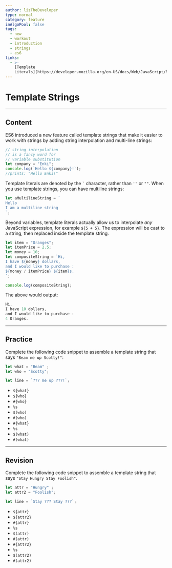 ```yaml
---
author: lizTheDeveloper
type: normal
category: feature
inAlgoPool: false
tags:
  - new
  - workout
  - introduction
  - strings
  - es6
links:
  - >-
    [Template
    Literals](https://developer.mozilla.org/en-US/docs/Web/JavaScript/Reference/Template_literals){website}
---
```


# Template Strings


---

## Content

ES6 introduced a new feature called template strings that make it easier to work with strings by adding string interpolation and multi-line strings:

```js
// string interpolation
// is a fancy word for
// variable substitution
let company = "Enki";
console.log(`Hello ${company}!`);
//prints: "Hello Enki!"
```

Template literals are denoted by the `` ` `` character, rather than `''` or `""`. When you use template strings, you can have multiline strings:

```js
let aMultilineString = `
Hello
I am a multiline string
`;
```

Beyond variables, template literals actually allow us to interpolate *any* JavaScript expression, for example `${5 + 5}`. The expression will be cast to a string, then replaced inside the template string.

```js
let item = "Oranges";
let itemPrice = 2.5;
let money = 10;
let compositeString = `Hi,
I have ${money} dollars,
and I would like to purchase :
${money / itemPrice} ${item}s.
`;

console.log(compositeString);
```

The above would output:

```js
Hi,
I have 10 dollars,
and I would like to purchase :
4 Oranges.
```


---

## Practice

Complete the following code snippet to assemble a template string that says `"Beam me up Scotty!"`:

```javascript
let what = "Beam" ;
let who = "Scotty";

let line = `??? me up ???!`;
```

- `${what}`
- `${who}`
- `#{who}`
- `%s`
- `$(who)`
- `#(who)`
- `#{what}`
- `%s`
- `$(what)`
- `#(what)`


---

## Revision

Complete the following code snippet to assemble a template string that says `"Stay Hungry Stay Foolish"`.

```javascript
let attr = "Hungry" ;
let attr2 = "Foolish";

let line = `Stay ??? Stay ???`;
```

- `${attr}`
- `${attr2}`
- `#{attr}`
- `%s`
- `$(attr)`
- `#(attr)`
- `#{attr2}`
- `%s`
- `$(attr2)`
- `#(attr2)`
